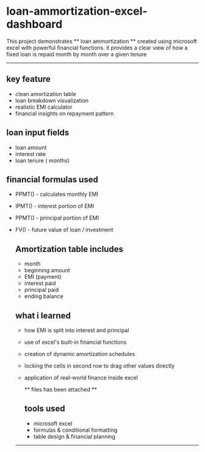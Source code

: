 # loan-ammortization-excel-dashboard
This project demonstrates ** loan ammortization ** created using microsoft excel with powerful financial functions. it provides a clear view of how a fixed loan is repaid month by month over a given tenure 

---

## key feature 
- clean amortization table
- loan breakdown visualization
- realistic EMI calculator
- financial insights on repayment pattern 


## loan input fields 
- loan amount
- interest rate
- loan tenure ( months)
  

## financial formulas used
- PPMT() - calculates monthly EMI
- IPMT() - interest portion of EMI
- PPMT() - principal portion of EMI 
- FV() -  future value of loan / investment


  ## Amortization table includes 
  - month
  - beginning amount
  - EMI (payment)
  - interest paid
  - principal paid
  - ending balance
 

  ## what i learned
  - how EMI is split into interest and principal
  - use of excel's built-in financial functions
  - creation of dynamic amortization schedules
  - locking the cells in second row to drag other values directly 
  - application of real-world finance inside excel
 
    ** files has been attached **

    ## tools used
    - microsoft excel
    - formulas & conditional formatting
    - table design & financial planning

  ----
      
